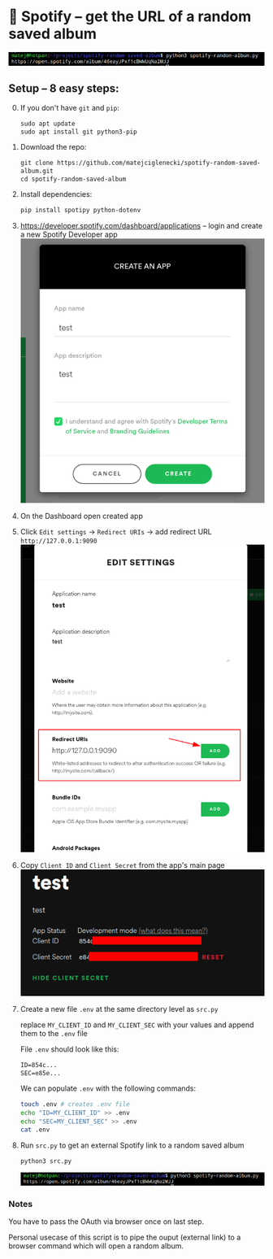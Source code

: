 # 🍃 Spotify – get the URL of a random saved album

<p align="center">
	<img src="pics/2021-11-16-23-40-41.png"></img>
</p>

## Setup – 8 easy steps:

0. If you don't have `git` and `pip`:
	```
	sudo apt update
	sudo apt install git python3-pip
	```

1. Download the repo:
	```
	git clone https://github.com/matejciglenecki/spotify-random-saved-album.git
	cd spotify-random-saved-album
	```

2. Install dependencies:
	```sh
	pip install spotipy python-dotenv
	```
3. https://developer.spotify.com/dashboard/applications – login and create a new Spotify Developer app	
	![](pics/2021-11-14-17-30-46.png)

4. On the Dashboard open created app

5. Click `Edit settings` -> `Redirect URIs` -> add redirect URL `http://127.0.0.1:9090`
	![](pics/2021-11-14-17-36-37.png)

6. Copy `Client ID` and `Client Secret` from the app's main page
	![](pics/2021-11-14-17-32-40.png)

7. Create a new file `.env` at the same directory level as `src.py`
		
	replace `MY_CLIENT_ID` and `MY_CLIENT_SEC` with your values and append them to the `.env` file
	
	File `.env` should look like this:
	```
	ID=854c...
	SEC=e85e...
	```
	We can populate `.env` with the following commands:
	```bash
	touch .env # creates .env file
	echo "ID=MY_CLIENT_ID" >> .env
	echo "SEC=MY_CLIENT_SEC" >> .env
	cat .env
	```

8. Run `src.py` to get an external Spotify link to a random saved album
	```python
	python3 src.py
	```
	![](pics/2021-11-16-23-40-41.png)
### Notes

You have to pass the OAuth via browser once on last step.

Personal usecase of this script is to pipe the ouput (external link) to a browser command which will open a random album.
